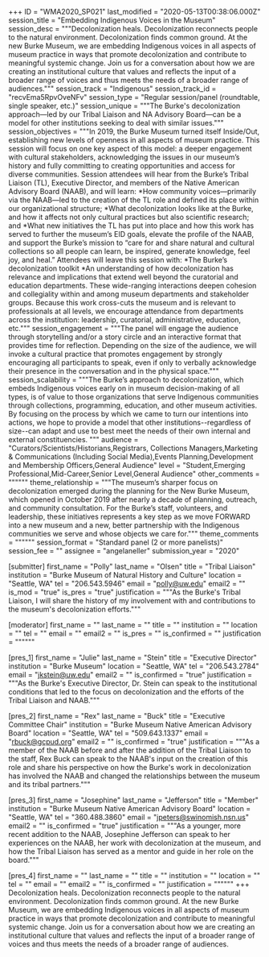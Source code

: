 +++
ID = "WMA2020_SP021"
last_modified = "2020-05-13T00:38:06.000Z"
session_title = "Embedding Indigenous Voices in the Museum"
session_desc = """Decolonization heals. Decolonization reconnects people to the natural environment. Decolonization finds common ground.  At the new Burke Museum, we are embedding Indigenous voices in all aspects of museum practice in ways that promote decolonization and contribute to meaningful systemic change. Join us for a conversation about how we are creating an institutional culture that values and reflects the input of a broader range of voices and thus meets the needs of a broader range of audiences."""
session_track = "Indigenous"
session_track_id = "recvEma5RpvOveNFv"
session_type = "Regular session/panel (roundtable, single speaker, etc.)"
session_unique = """The Burke's decolonization approach—led by our Tribal Liaison and NA Advisory Board—can be a model for other institutions seeking to deal with similar issues."""
session_objectives = """In 2019, the Burke Museum turned itself Inside/Out, establishing new levels of openness in all aspects of museum practice. This session will focus on one key aspect of this model: a deeper engagement with cultural stakeholders, acknowledging the issues in our museum’s history and fully committing to creating opportunities and access for diverse communities. Session attendees will hear from the Burke’s Tribal Liaison (TL), Executive Director, and members of the Native American Advisory Board (NAAB), and will learn: *How community voices—primarily via the NAAB—led to the creation of the TL role and defined its place within our organizational structure;  *What decolonization looks like at the Burke, and how it affects not only cultural practices but also scientific research; and  *What new initiatives the TL has put into place and how this work has served to further the museum’s EID goals, elevate the profile of the NAAB, and support the Burke’s mission to “care for and share natural and cultural collections so all people can learn, be inspired, generate knowledge, feel joy, and heal.” Attendees will leave this session with:  *The Burke’s decolonization toolkit  *An understanding of how decolonization has relevance and implications that extend well beyond the curatorial and education departments. These wide-ranging interactions deepen cohesion and collegiality within and among museum departments and stakeholder groups.  Because this work cross-cuts the museum and is relevant to professionals at all levels, we encourage attendance from  departments across the institution: leadership, curatorial, administrative, education, etc."""
session_engagement = """The panel will engage the audience through storytelling and/or a story circle and an interactive format that provides time for reflection. Depending on the size of the audience, we will invoke a cultural practice that promotes engagement by strongly encouraging all participants to speak, even if only to verbally acknowledge their presence in the conversation and in the physical space."""
session_scalability = """The Burke’s approach to decolonization, which embeds Indigenous voices early on in museum decision-making of all types, is of value to those organizations that serve Indigenous communities through collections, programming, education, and other museum activities. By focusing on the process by which we came to turn our intentions into actions, we hope to provide a model that other institutions--regardless of size--can adapt and use to best meet the needs of their own internal and external constituencies. """
audience = "Curators/Scientists/Historians,Registrars, Collections Managers,Marketing & Communications (Including Social Media),Events Planning,Development and Membership Officers,General Audience"
level = "Student,Emerging Professional,Mid-Career,Senior Level,General Audience"
other_comments = """"""
theme_relationship = """The museum’s sharper focus on decolonization emerged during the planning for the New Burke Museum, which opened in October 2019 after nearly a decade of planning, outreach, and community consultation. For the Burke’s staff, volunteers, and leadership, these initiatives represents a key step as we move FORWARD into a new museum and a new, better partnership with the Indigenous communities we serve and whose objects we care for."""
theme_comments = """"""
session_format = "Standard panel (2 or more panelists)"
session_fee = ""
assignee = "angelaneller"
submission_year = "2020"

[submitter]
first_name = "Polly"
last_name = "Olsen"
title = "Tribal Liaison"
institution = "Burke Museum of Natural History and Culture"
location = "Seattle, WA"
tel = "206.543.5946"
email = "polly@uw.edu"
email2 = ""
is_mod = "true"
is_pres = "true"
justification = """As the Burke's Tribal Liaison, I will share the history of my involvement with and contributions to the museum's decolonization efforts."""

[moderator]
first_name = ""
last_name = ""
title = ""
institution = ""
location = ""
tel = ""
email = ""
email2 = ""
is_pres = ""
is_confirmed = ""
justification = """"""

[pres_1]
first_name = "Julie"
last_name = "Stein"
title = "Executive Director"
institution = "Burke Museum"
location = "Seattle, WA"
tel = "206.543.2784"
email = "jkstein@uw.edu"
email2 = ""
is_confirmed = "true"
justification = """As the Burke's Executive Director, Dr. Stein can speak to the institutional conditions that led to the focus on decolonization and the efforts of the Tribal Liaison and NAAB."""

[pres_2]
first_name = "Rex"
last_name = "Buck"
title = "Executive Committee Chair"
institution = "Burke Museum Native American Advisory Board"
location = "Seattle, WA"
tel = "509.643.1337"
email = "rbuck@gcpud.org"
email2 = ""
is_confirmed = "true"
justification = """As a member of the NAAB before and after the addition of the Tribal Liaison to the staff, Rex Buck can speak to the NAAB's input on the creation of this role and share his perspective on how the Burke's work in decolonization has involved the NAAB and changed the relationships between the museum and its tribal partners."""

[pres_3]
first_name = "Josephine"
last_name = "Jefferson"
title = "Member"
institution = "Burke Museum Native American Advisory Board"
location = "Seattle, WA"
tel = "360.488.3860"
email = "jpeters@swinomish.nsn.us"
email2 = ""
is_confirmed = "true"
justification = """As a younger, more recent addition to the NAAB, Josephine Jefferson can speak to her experiences on the NAAB, her work with decolonization at the museum, and how the Tribal Liaison has served as a mentor and guide in her role on the board."""

[pres_4]
first_name = ""
last_name = ""
title = ""
institution = ""
location = ""
tel = ""
email = ""
email2 = ""
is_confirmed = ""
justification = """"""
+++
Decolonization heals. Decolonization reconnects people to the natural environment. Decolonization finds common ground.  At the new Burke Museum, we are embedding Indigenous voices in all aspects of museum practice in ways that promote decolonization and contribute to meaningful systemic change. Join us for a conversation about how we are creating an institutional culture that values and reflects the input of a broader range of voices and thus meets the needs of a broader range of audiences.